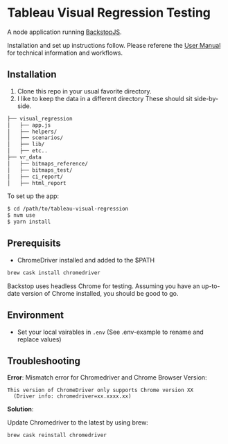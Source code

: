 # Tableau Visual Regression Testing
A node application running [BackstopJS](https://github.com/garris/BackstopJS).

Installation and set up instructions follow. 
Please referene the [User Manual](user-manual.md) for technical information and workflows.

## Installation ##
1. Clone this repo in your usual favorite directory.
2. I like to keep the data in a different directory These should sit side-by-side.

```bash
├── visual_regression
│   ├── app.js
│   ├── helpers/
│   ├── scenarios/
│   ├── lib/
│   ├── etc..
├── vr_data
│   ├── bitmaps_reference/
│   ├── bitmaps_test/
│   ├── ci_report/
│   ├── html_report
```


To set up the app:
```bash
$ cd /path/to/tableau-visual-regression
$ nvm use
$ yarn install
```

## Prerequisits
- ChromeDriver installed and added to the $PATH

```bash
brew cask install chromedriver
```
Backstop uses headless Chrome for testing. Assuming you have an up-to-date version of Chrome installed, you should be good to go.

## Environment
- Set your local vairables in `.env`
(See .env-example to rename and replace values)

## Troubleshooting ##

**Error**: Mismatch error for Chromedriver and Chrome Browser Version:

```$bash
This version of ChromeDriver only supports Chrome version XX
  (Driver info: chromedriver=xx.xxxx.xx)
```

**Solution**:

Update Chromedriver to the latest by using brew: 

`brew cask reinstall chromedriver`
